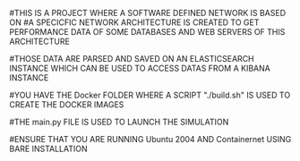 #THIS IS A PROJECT WHERE A SOFTWARE DEFINED NETWORK IS BASED ON 
#A SPECICFIC NETWORK ARCHITECTURE IS CREATED TO GET PERFORMANCE DATA OF SOME DATABASES AND WEB SERVERS OF THIS ARCHITECTURE

#THOSE DATA ARE PARSED AND SAVED ON AN ELASTICSEARCH INSTANCE WHICH CAN BE USED TO ACCESS DATAS FROM A KIBANA INSTANCE 

#YOU HAVE THE Docker FOLDER WHERE A SCRIPT "./build.sh" IS USED TO CREATE THE DOCKER IMAGES

#THE main.py FILE IS USED TO LAUNCH THE SIMULATION
  
#ENSURE THAT YOU ARE RUNNING Ubuntu 2004 AND Containernet USING BARE INSTALLATION
